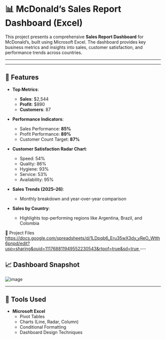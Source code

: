 # 📊 McDonald’s Sales Report Dashboard (Excel)

This project presents a comprehensive **Sales Report Dashboard** for McDonald’s, built using Microsoft Excel. The dashboard provides key business metrics and insights into sales, customer satisfaction, and performance trends across countries.

---

---

## 📌 Features

- **Top Metrics**:
  - **Sales**: $2,544
  - **Profit**: $890
  - **Customers**: 87

- **Performance Indicators**:
  - Sales Performance: **85%**
  - Profit Performance: **89%**
  - Customer Count Target: **87%**

- **Customer Satisfaction Radar Chart**:
  - Speed: 54%
  - Quality: 86%
  - Hygiene: 93%
  - Service: 53%
  - Availability: 95%

- **Sales Trends (2025–26)**:
  - Monthly breakdown and year-over-year comparison

- **Sales by Country**:
  - Highlights top-performing regions like Argentina, Brazil, and Colombia


🔗 Project Files
[https://docs.google.com/spreadsheets/d/1LDpqb6_Eru35wX3dy_yReO_Wtth6pnpd/edit?usp=sharing&ouid=111768811949552230543&rtpof=true&sd=true
](https://docs.google.com/spreadsheets/d/1LDpqb6_Eru35wX3dy_yReO_Wtth6pnpd/edit?usp=sharing&ouid=111768811949552230543&rtpof=true&sd=true)---

## 📈 Dashboard Snapshot

![image](https://github.com/user-attachments/assets/a9045e86-7957-48eb-8d01-e2e3bbc33cc1)

---

## 🧰 Tools Used

- **Microsoft Excel**
  - Pivot Tables
  - Charts (Line, Radar, Column)
  - Conditional Formatting
  - Dashboard Design Techniques

